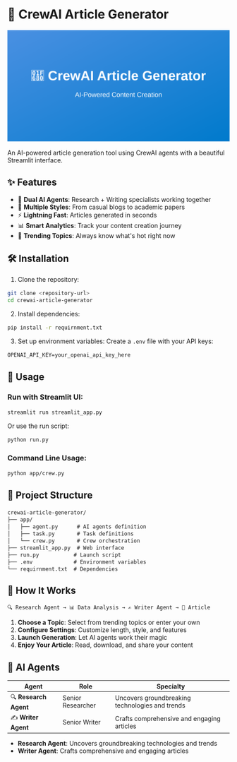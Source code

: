 # 🚀 CrewAI Article Generator

![CrewAI Article Generator](./assets/banner.svg)

An AI-powered article generation tool using CrewAI agents with a beautiful Streamlit interface.

## ✨ Features

- 🤖 **Dual AI Agents**: Research + Writing specialists working together
- 🎨 **Multiple Styles**: From casual blogs to academic papers
- ⚡ **Lightning Fast**: Articles generated in seconds
- 📊 **Smart Analytics**: Track your content creation journey
- 🔄 **Trending Topics**: Always know what's hot right now

## 🛠️ Installation

1. Clone the repository:
```bash
git clone <repository-url>
cd crewai-article-generator
```

2. Install dependencies:
```bash
pip install -r requirnment.txt
```

3. Set up environment variables:
Create a `.env` file with your API keys:
```
OPENAI_API_KEY=your_openai_api_key_here
```

## 🚀 Usage

### Run with Streamlit UI:
```bash
streamlit run streamlit_app.py
```

Or use the run script:
```bash
python run.py
```

### Command Line Usage:
```bash
python app/crew.py
```

## 📁 Project Structure

```
crewai-article-generator/
├── app/
│   ├── agent.py      # AI agents definition
│   ├── task.py       # Task definitions
│   └── crew.py       # Crew orchestration
├── streamlit_app.py  # Web interface
├── run.py           # Launch script
├── .env             # Environment variables
└── requirnment.txt  # Dependencies
```

## 🎯 How It Works

```
🔍 Research Agent → 📊 Data Analysis → ✍️ Writer Agent → 📄 Article
```

1. **Choose a Topic**: Select from trending topics or enter your own
2. **Configure Settings**: Customize length, style, and features
3. **Launch Generation**: Let AI agents work their magic
4. **Enjoy Your Article**: Read, download, and share your content

## 🤖 AI Agents

| Agent | Role | Specialty |
|-------|------|----------|
| 🔍 **Research Agent** | Senior Researcher | Uncovers groundbreaking technologies and trends |
| ✍️ **Writer Agent** | Senior Writer | Crafts comprehensive and engaging articles |

- **Research Agent**: Uncovers groundbreaking technologies and trends
- **Writer Agent**: Crafts comprehensive and engaging articles

